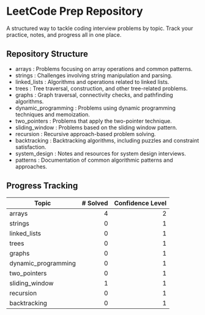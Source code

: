 # LeetCode Prep Repository

A structured way to tackle coding interview problems by topic. Track your practice, notes, and progress all in one place.

## Repository Structure

- arrays                : Problems focusing on array operations and common patterns.
- strings               : Challenges involving string manipulation and parsing.
- linked_lists          : Algorithms and operations related to linked lists.
- trees                 : Tree traversal, construction, and other tree-related problems.
- graphs                : Graph traversal, connectivity checks, and pathfinding algorithms.
- dynamic_programming   : Problems using dynamic programming techniques and memoization.
- two_pointers          : Problems that apply the two-pointer technique.
- sliding_window        : Problems based on the sliding window pattern.
- recursion             : Recursive approach-based problem solving.
- backtracking          : Backtracking algorithms, including puzzles and constraint satisfaction.
- system_design         : Notes and resources for system design interviews.
- patterns              : Documentation of common algorithmic patterns and approaches.

## Progress Tracking

| Topic                  | # Solved | Confidence Level       |
|------------------------|---------:|-----------------------:|
| arrays                 |        4 |                      2 |
| strings                |        0 |                      1 |
| linked_lists           |        0 |                      1 |
| trees                  |        0 |                      1 |
| graphs                 |        0 |                      1 |
| dynamic_programming    |        0 |                      1 |
| two_pointers           |        0 |                      1 |
| sliding_window         |        1 |                      1 |
| recursion              |        0 |                      1 |
| backtracking           |        0 |                      1 |